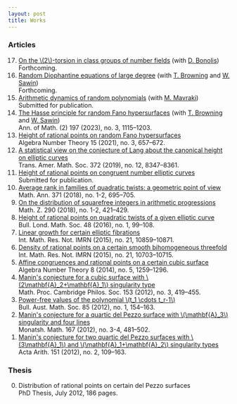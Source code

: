 ```yaml
---
layout: post
title: Works
---
```


<h3>Articles</h3>

   <ol style="margin-top:0;" reversed>
      <li><a href="https://www.youtube.com/watch?v=Hehke-rkqvo" target="_blank">On the \(2\)-torsion in class groups of number fields</a> (with <a href="https://mathscinet.ams.org/mathscinet/MRAuthorID/1419200" target="_blank">D. Bonolis</a>)<br>
       Forthcoming.</li>
      <li><a href="https://arxiv.org/search/math?searchtype=author&query=Le%20Boudec,+Pierre" target="_blank">Random Diophantine equations of large degree</a> (with <a href="https://tdbrowning.github.io/tdb" target="_blank">T. Browning</a> and <a href="https://williamsawin.com" target="_blank">W. Sawin</a>)<br>
       Forthcoming.</li>
     <li><a href="https://arxiv.org/abs/2112.12005" target="_blank">Arithmetic dynamics of random polynomials</a> (with <a href="http://people.math.harvard.edu/~mavraki" target="_blank">M. Mavraki</a>)<br>
       Submitted for publication.</li>
     <li><a href="https://doi.org/10.4007/annals.2023.197.3.3" target="_blank">The Hasse principle for random Fano hypersurfaces</a> (with <a href="https://tdbrowning.github.io/tdb" target="_blank">T. Browning</a> and <a href="https://williamsawin.com" target="_blank">W. Sawin</a>)<br>
       Ann. of Math. (2) 197 (2023), no. 3, 1115–1203.</li>
     <li><a href="https://doi.org/10.2140/ant.2021.15.657" target="_blank">Height of rational points on random Fano hypersurfaces</a><br>
       Algebra Number Theory 15 (2021), no. 3, 657–672.</li>
     <li><a href="https://doi.org/10.1090/tran/7912" target="_blank">A statistical view on the conjecture of Lang about the canonical height on elliptic curves</a><br>
       Trans. Amer. Math. Soc. 372 (2019), no. 12, 8347–8361.</li>
     <li><a href="https://arxiv.org/abs/1802.07136" target="_blank">Height of rational points on congruent number elliptic curves</a><br>
       Submitted for publication.</li>
     <li><a href="https://doi.org/10.1007/s00208-017-1619-y" target="_blank">Average rank in families of quadratic twists: a geometric point of view</a><br>
       Math. Ann. 371 (2018), no. 1-2, 695–705.</li>
     <li><a href="https://doi.org/10.1007/s00209-017-2023-8" target="_blank">On the distribution of squarefree integers in arithmetic progressions</a><br>
       Math. Z. 290 (2018), no. 1-2, 421–429.</li>
     <li><a href="https://doi.org/10.1112/blms/bdv068" target="_blank">Height of rational points on quadratic twists of a given elliptic curve</a><br>
       Bull. Lond. Math. Soc. 48 (2016), no. 1, 99–108.</li>
     <li><a href="https://doi.org/10.1093/imrn/rnu251" target="_blank">Linear growth for certain elliptic fibrations</a><br>
       Int. Math. Res. Not. IMRN (2015), no. 21, 10859–10871.</li>
     <li><a href="https://doi.org/10.1093/imrn/rnu255" target="_blank">Density of rational points on a certain smooth bihomogeneous threefold</a><br>
       Int. Math. Res. Not. IMRN (2015), no. 21, 10703–10715.</li>
     <li><a href="https://doi.org/10.2140/ant.2014.8.1259" target="_blank">Affine congruences and rational points on a certain cubic surface</a><br>
       Algebra Number Theory 8 (2014), no. 5, 1259–1296.</li>
     <li><a href="https://doi.org/10.1017/S030500411200031X" target="_blank">Manin's conjecture for a cubic surface with \(2\mathbf{A}_2+\mathbf{A}_1\) singularity type</a><br>
       Math. Proc. Cambridge Philos. Soc. 153 (2012), no. 3, 419–455.</li>
     <li><a href="https://doi.org/10.1017/S0004972711002590" target="_blank">Power-free values of the polynomial \(t_1 \cdots t_r-1\)</a><br>
       Bull. Aust. Math. Soc. 85 (2012), no. 1, 154–163.</li>
     <li><a href="https://doi.org/10.1007/s00605-011-0315-3" target="_blank">Manin's conjecture for a quartic del Pezzo surface with \(\mathbf{A}_3\) singularity and four lines</a><br>
       Monatsh. Math. 167 (2012), no. 3-4, 481–502.</li>
     <li><a href="https://doi.org/10.4064/aa151-2-1" target="_blank">Manin's conjecture for two quartic del Pezzo surfaces with \(3\mathbf{A}_1\) and \(\mathbf{A}_1+\mathbf{A}_2\) singularity types</a><br>
       Acta Arith. 151 (2012), no. 2, 109–163.</li>
   </ol>
        
<h3>Thesis</h3>
        
   <ol style="margin-top:0;">
     <li value="0">Distribution of rational points on certain del Pezzo surfaces<br>
       PhD Thesis, July 2012, 186 pages.</li>
   </ol>
